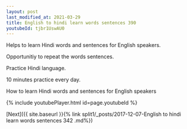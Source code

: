 ```yaml
---
layout: post
last_modified_at: 2021-03-29
title: English to hindi learn words sentences 390 
youtubeId: tjbr1UswAU0
---
```

 
 
Helps to learn Hindi words and sentences for English speakers.

Opportunitiy to repeat the words sentences. 

Practice Hindi language. 
 
10 minutes practice every day. 
 
How to learn Hindi words and sentences for English speakers 
 
{% include youtubePlayer.html id=page.youtubeId %}
 
 
[Next]({{ site.baseurl }}{% link  split1/_posts/2017-12-07-English to hindi learn words sentences 342 .md%})
 
